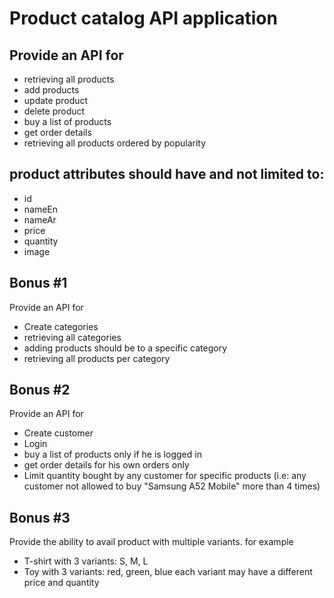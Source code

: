 # Product catalog API application

## Provide an API for

- retrieving all products
- add products
- update product
- delete product
- buy a list of products
- get order details
- retrieving all products ordered by popularity

## product attributes should have and not limited to:

- id
- nameEn
- nameAr
- price
- quantity
- image

## Bonus #1

Provide an API for

- Create categories
- retrieving all categories
- adding products should be to a specific category
- retrieving all products per category

## Bonus #2

Provide an API for

- Create customer
- Login
- buy a list of products only if he is logged in
- get order details for his own orders only
- Limit quantity bought by any customer for specific products (i.e: any customer not allowed to buy "Samsung A52 Mobile" more than 4 times)

## Bonus #3

Provide the ability to avail product with multiple variants.
for example

- T-shirt with 3 variants: S, M, L
- Toy with 3 variants: red, green, blue
  each variant may have a different price and quantity
